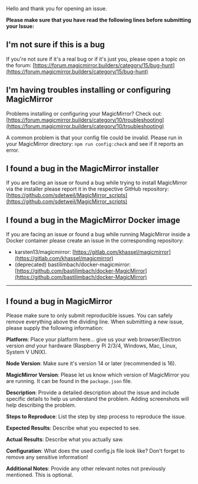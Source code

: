 Hello and thank you for opening an issue.

**Please make sure that you have read the following lines before submitting your Issue:**

## I'm not sure if this is a bug

If you're not sure if it's a real bug or if it's just you, please open a topic on the forum: [https://forum.magicmirror.builders/category/15/bug-hunt](https://forum.magicmirror.builders/category/15/bug-hunt)

## I'm having troubles installing or configuring MagicMirror

Problems installing or configuring your MagicMirror? Check out: [https://forum.magicmirror.builders/category/10/troubleshooting](https://forum.magicmirror.builders/category/10/troubleshooting)

A common problem is that your config file could be invalid. Please run in your MagicMirror directory: `npm run config:check` and see if it reports an error.

## I found a bug in the MagicMirror installer

If you are facing an issue or found a bug while trying to install MagicMirror via the installer please report it in the respective GitHub repository:
[https://github.com/sdetweil/MagicMirror_scripts](https://github.com/sdetweil/MagicMirror_scripts)

## I found a bug in the MagicMirror Docker image

If you are facing an issue or found a bug while running MagicMirror inside a Docker container please create an issue in the corresponding repository:

- karsten13/magicmirror: [https://gitlab.com/khassel/magicmirror](https://gitlab.com/khassel/magicmirror)
- (deprecated) bastilimbach/docker-magicmirror: [https://github.com/bastilimbach/docker-MagicMirror](https://github.com/bastilimbach/docker-MagicMirror)

---

## I found a bug in MagicMirror

Please make sure to only submit reproducible issues. You can safely remove everything above the dividing line.
When submitting a new issue, please supply the following information:

**Platform**: Place your platform here... give us your web browser/Electron version _and_ your hardware (Raspberry Pi 2/3/4, Windows, Mac, Linux, System V UNIX).

**Node Version**: Make sure it's version 14 or later (recommended is 16).

**MagicMirror Version**: Please let us know which version of MagicMirror you are running. It can be found in the `package.json` file.

**Description**: Provide a detailed description about the issue and include specific details to help us understand the problem. Adding screenshots will help describing the problem.

**Steps to Reproduce**: List the step by step process to reproduce the issue.

**Expected Results**: Describe what you expected to see.

**Actual Results**: Describe what you actually saw.

**Configuration**: What does the used config.js file look like? Don't forget to remove any sensitive information!

**Additional Notes**: Provide any other relevant notes not previously mentioned. This is optional.
